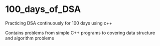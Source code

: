 # 100_days_of_DSA
Practicing DSA continuously for 100 days using c++

Contains problems from simple C++ programs to covering data structure and algorithm problems









